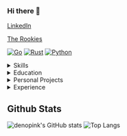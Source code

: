 ### Hi there 👋

[LinkedIn](https://www.linkedin.com/in/ocaba/)

[The Rookies](https://www.therookies.co/projects/22349)

[![Go](https://img.shields.io/badge/-Go-000?&logo=go)](https://github.com/denopink?tab=repositories&q=&type=&language=go)
[![Rust](https://img.shields.io/badge/-Rust-000?&logo=go)](https://github.com/denopink?tab=repositories&q=&type=&language=rust)
[![Python](https://img.shields.io/badge/-Python-000?&logo=python)](https://github.com/denopink?tab=repositories&q=&type=&language=python)

<details>
  <summary>Skills</summary>

Machine Learning, AI/ML Applications, Exploratory Data Analysis, Python, Git, Golang, Rust, C++, Unreal Engine, Docker, Ambassador, Kubernetes, AWS, Concourse
</details>
<details>
  <summary>Education</summary>

Computer Science & Mathematics, B.S • Dec 2018 • Temple University
</details>
<details>
  <summary>Personal Projects</summary>

#### Software/Game Dev • Unreal Engine AR Prototyping
- Setout to prototype an AR app build with Unreal Engine and create an educational blog post on how the app works to a non-technical audience while staying true to the internal workings of Unreal Engine
- Project blog post link: https://www.therookies.co/projects/22349
</details>
<details>
  <summary>Experience</summary>

#### ENG 2, SOFTWARE DEV • COMCAST- Xmidt/Webpa, PHILADELPHIA• MARCH 2022 – Current
• Golang backend developer for highly scalable opensource IoT management related softwares such as xmidt, webpa, codex

#### ENG 2, SOFTWARE DEV & ENGINEERING, MACHINE LEARNING• COMCAST- DATA NETWORK SERVICES & PRODUCTS, PHILADELPHIA• JAN 2019 – MARCH 2022
• Developer lead for the inner-source AMP project, a ML platform for ML application
development & orchestration
• Data science lead for the virtual service gateway (VSG) usage anomaly detection project, used to detect usage byte counting anomalies of cm/cmts/vsg and later expanding the solution to detect anomalies/major deviations in dscp usage/ip family usage
• Designed and implemented a scalable monitoring tool for Comcast’s business and residential voice services’ application servers using SNMP Trap data

#### ENGINEERING & TECHNOLOGY INTERN, MACHINE LEARNING• COMCAST- NETWORK SERVICE & ANALYSIS, PHILADELPHIA• MAY 2017 – DECEMBER 2018
• Developed a ML application that detects real-time network anomalies, abnormal packet loss,
between Data-Centers and Cloud-RAN using IP SLA probe data
• Developed a tool that analyzes Comcast’s backbone health and predicts several network anomalies 5 minutes in advance with high precision and recall using WLA2 probe data

#### COMPUTER VISION RESEARCH ASSISTANT • DR. RICHARD SOUVENIR, TEMPLE UNIVERSITY, PHILADELPHIA• JAN 2017 – FEB 2020
• Developed algorithms/architectures to better understand human driving behaviors and the
impact of low penetration rates of autonomous vehicles within our society
• Assisted with the advanced study of multi-target tracking algorithms and effectively analyzed large amounts of motion data collected from a variety of sensors
• Developed algorithms for large-scale tracking and group behavior and that allowed domain scientists to analyze large amounts of motion and behavioral data to find activities of interest
</details>

## Github Stats

![denopink's GitHub stats](https://github-readme-stats.vercel.app/api?username=denopink&show_icons=true&theme=panda)
![Top Langs](https://github-readme-stats.vercel.app/api/top-langs/?username=denopink&layout=compact&show_icons=true&theme=panda)
<!--
**denopink/denopink** is a ✨ _special_ ✨ repository because its `README.md` (this file) appears on your GitHub profile.

Here are some ideas to get you started:

- 🔭 I’m currently working on ...
- 🌱 I’m currently learning ...
- 👯 I’m looking to collaborate on ...
- 🤔 I’m looking for help with ...
- 💬 Ask me about ...
- 📫 How to reach me: ...
- 😄 Pronouns: ...
- ⚡ Fun fact: ...
-->
